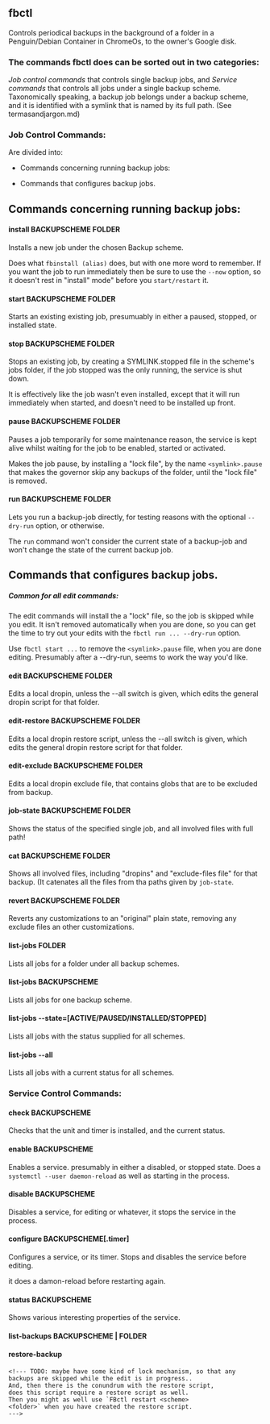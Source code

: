 fbctl
-----

Controls periodical backups in the background of a folder in
a Penguin/Debian Container in ChromeOs, to the owner's Google disk.

### The commands fbctl does can be sorted out in two categories:

*Job control commands* that  controls single backup jobs,
and *Service commands* that controls all jobs under a single
backup scheme. Taxonomically speaking, a backup job belongs
under a backup scheme, and it is identified with a symlink
that is named by its full path. (See termasandjargon.md)

### Job Control Commands:

Are divided into:

* Commands concerning running backup jobs:

* Commands that configures backup jobs.


##  Commands concerning running backup jobs:

#### install       BACKUPSCHEME FOLDER

Installs a new job under the chosen Backup scheme.

Does what `fbinstall (alias)` does, but with one more word to
remember. If you  want the job to run immediately then be sure
to use the `--now` option, so it doesn't rest in "install"
mode" before you `start/restart` it.


#### start         BACKUPSCHEME FOLDER

Starts an existing existing job, presumuably in either a paused,
stopped, or installed state.


#### stop          BACKUPSCHEME FOLDER

Stops an existing job, by creating a SYMLINK.stopped file in
the scheme's jobs folder, if the job stopped was the only
running, the service is shut down.

It is effectively like the job wasn't even installed, except
that it will run immediately when started, and doesn't need
to be installed up front.


#### pause         BACKUPSCHEME FOLDER

Pauses a job temporarily for some maintenance reason,  the
service is kept alive whilst waiting for the job to be
enabled, started or activated.

Makes the job pause, by installing a "lock file", by the
name `<symlink>.pause` that makes the governor skip any
backups of the folder, until the "lock file" is removed.

#### run          BACKUPSCHEME FOLDER

Lets you run a backup-job directly, for testing reasons
with the optional `--dry-run` option, or otherwise. 

The `run` command won't consider the current state of a
backup-job and won't change the state of the current backup
job.


##  Commands that configures backup jobs.

##### Common for all edit commands:

The edit commands will install the a "lock" file, so the job
is skipped while you edit. It isn't removed automatically
when you are done, so you can get the time to try out your
edits with the `fbctl run ... --dry-run` option.

Use `fbctl start ...` to remove the `<symlink>.pause` file,
when you are done editing. Presumably after a --dry-run,
seems to work the way you'd like.


#### edit         BACKUPSCHEME FOLDER

Edits a local dropin, unless the  --all switch is given,
which edits the general dropin script for that folder.


#### edit-restore BACKUPSCHEME FOLDER

Edits a local dropin restore script, unless the  --all
switch is given, which edits the general dropin restore
script for that folder.


#### edit-exclude BACKUPSCHEME FOLDER

Edits a local dropin exclude  file, that contains globs that
are to be excluded from backup.


#### job-state    BACKUPSCHEME FOLDER

Shows the status of the specified single job, and all
involved files with full path!

####  cat         BACKUPSCHEME FOLDER

Shows all involved files, including "dropins" and
"exclude-files file" for that backup. (It catenates all the
files from tha paths given by `job-state`.

#### revert       BACKUPSCHEME FOLDER

Reverts any customizations to an "original" plain state,
removing any exclude files an other customizations.


<!--- renaming the "dropin.sh" folder
	to `"dropin.sh".old`.. --->

#### list-jobs    FOLDER

Lists all jobs for a folder under all backup schemes.


#### list-jobs    BACKUPSCHEME

Lists all jobs for one backup scheme.


#### list-jobs    --state=[ACTIVE/PAUSED/INSTALLED/STOPPED]

Lists all jobs with  the status supplied for all schemes.


#### list-jobs     --all

Lists all jobs with a current status for all schemes.
<!--- I think I could just as well give away a backup scheme
to see all the jobs for a backup scheme, with the status.
Maybe it is more natural for the job-state command. --->
	
<!-- TODO: forskjellige statuser på backup jobs, og hva
	 de innebaere. Beskrive. ---> 


### Service Control Commands:

#### check         BACKUPSCHEME

Checks that the unit and timer is installed, and the current status.

#### enable        BACKUPSCHEME

Enables a service. presumably in either a disabled, or stopped state.
Does a `systemctl --user daemon-reload` as well as starting in the process.

#### disable    BACKUPSCHEME

Disables a service, for editing or whatever, it stops the service in the
process.

#### configure  BACKUPSCHEME[.timer]

Configures a service, or its timer. Stops and disables the service before
editing.

it does a damon-reload before restarting again.

#### status    BACKUPSCHEME

Shows various interesting properties of the service.

#### list-backups BACKUPSCHEME | FOLDER

#### restore-backup 

<!--- TODO
(tui, requires fzf)
--->

<!-- Remnants that might be useful

* `fbctl edit <scheme> <folder>` Creates a "dropin.sh"
	folder under the scheme, and copies the original backup
	script into it, before opening it with `$EDITOR` or
	`$VISUAL`.
	
--->
	<!--- TODO: maybe have some kind of lock mechanism, so that any
	backups are skipped while the edit is in progress..
	And, then there is the conundrum with the restore script,
	does this script require a restore script as well. 
	Then you might as well use `FBctl restart <scheme>
	<folder>` when you have created the restore script.
	--->

<!-- Remnants that might be useful
* `fbctl edit-exclude <scheme> <folder>`

   Pauses the backup-job in question, before creating an
	"ExcludeFile"  for the backup-job, opening it with `$EDITOR` or
	`$VISUAL` for you to put one `glob` pattern per line in.

	When you are done, you should try to run the the backup
	job with `--dryrun` to see if the results are as expected,
	before you `start/restart` the job again.




* `fbctl status <scheme> <folder>`

	* running,paused,stopped, non-existant (comparision by
		dest backup folder - if it ever was there )

	* Files involved, - like `fbctl cat`

	* Last log messages.


* `fbctl restart <scheme> <folder>`
  Restarts a paused job, if the job has alread been started,
	then no foul, no harm.
	

* `fbctl run <scheme> <folder> [--dry-run]`
--->

